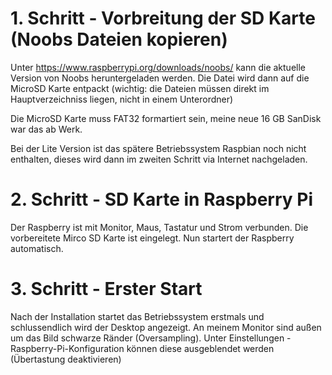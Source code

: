 # 1. Schritt - Vorbreitung der SD Karte (Noobs Dateien kopieren)

Unter https://www.raspberrypi.org/downloads/noobs/ kann die aktuelle Version von Noobs heruntergeladen werden. Die Datei wird dann auf die MicroSD Karte entpackt (wichtig: die Dateien müssen direkt im Hauptverzeichniss liegen, nicht in einem Unterordner)

Die MicroSD Karte muss FAT32 formartiert sein, meine neue 16 GB SanDisk war das ab Werk.

Bei der Lite Version ist das spätere Betriebssystem Raspbian noch nicht enthalten, dieses wird dann im zweiten Schritt via Internet nachgeladen.

# 2. Schritt - SD Karte in Raspberry Pi
Der Raspberry ist mit Monitor, Maus, Tastatur und Strom verbunden. Die vorbereitete Mirco SD Karte ist eingelegt. Nun startert der Raspberry automatisch.


# 3. Schritt - Erster Start
Nach der Installation startet das Betriebssystem erstmals und schlussendlich wird der Desktop angezeigt.
An meinem Monitor sind außen um das Bild schwarze Ränder (Oversampling). Unter Einstellungen - Raspberry-Pi-Konfiguration können diese ausgeblendet werden (Übertastung deaktivieren)
